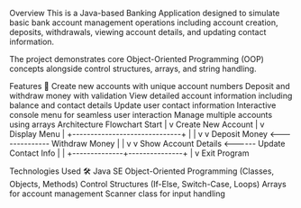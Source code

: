 Overview
This is a Java-based Banking Application designed to simulate basic bank account management operations including account creation, deposits, withdrawals, viewing account details, and updating contact information.

The project demonstrates core Object-Oriented Programming (OOP) concepts alongside control structures, arrays, and string handling.

Features 🚀
Create new accounts with unique account numbers
Deposit and withdraw money with validation
View detailed account information including balance and contact details
Update user contact information
Interactive console menu for seamless user interaction
Manage multiple accounts using arrays
Architecture Flowchart
Start
  |
  v
Create New Account
  |
  v
Display Menu
  |
  +------------------------------+
  |                              |
  v                              v
Deposit Money <-------------- Withdraw Money
  |                              |
  v                              v
Show Account Details <------ Update Contact Info
  |                              |
  +--------------+---------------+
                 |
                 v
              Exit Program

Technologies Used 🛠️
Java SE
Object-Oriented Programming (Classes, Objects, Methods)
Control Structures (If-Else, Switch-Case, Loops)
Arrays for account management
Scanner class for input handling
